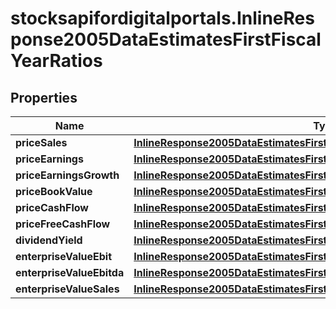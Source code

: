 # stocksapifordigitalportals.InlineResponse2005DataEstimatesFirstFiscalYearRatios

## Properties

Name | Type | Description | Notes
------------ | ------------- | ------------- | -------------
**priceSales** | [**InlineResponse2005DataEstimatesFirstFiscalYearRatiosPriceSales**](InlineResponse2005DataEstimatesFirstFiscalYearRatiosPriceSales.md) |  | [optional] 
**priceEarnings** | [**InlineResponse2005DataEstimatesFirstFiscalYearRatiosPriceEarnings**](InlineResponse2005DataEstimatesFirstFiscalYearRatiosPriceEarnings.md) |  | [optional] 
**priceEarningsGrowth** | [**InlineResponse2005DataEstimatesFirstFiscalYearRatiosPriceEarningsGrowth**](InlineResponse2005DataEstimatesFirstFiscalYearRatiosPriceEarningsGrowth.md) |  | [optional] 
**priceBookValue** | [**InlineResponse2005DataEstimatesFirstFiscalYearRatiosPriceBookValue**](InlineResponse2005DataEstimatesFirstFiscalYearRatiosPriceBookValue.md) |  | [optional] 
**priceCashFlow** | [**InlineResponse2005DataEstimatesFirstFiscalYearRatiosPriceCashFlow**](InlineResponse2005DataEstimatesFirstFiscalYearRatiosPriceCashFlow.md) |  | [optional] 
**priceFreeCashFlow** | [**InlineResponse2005DataEstimatesFirstFiscalYearRatiosPriceFreeCashFlow**](InlineResponse2005DataEstimatesFirstFiscalYearRatiosPriceFreeCashFlow.md) |  | [optional] 
**dividendYield** | [**InlineResponse2005DataEstimatesFirstFiscalYearRatiosDividendYield**](InlineResponse2005DataEstimatesFirstFiscalYearRatiosDividendYield.md) |  | [optional] 
**enterpriseValueEbit** | [**InlineResponse2005DataEstimatesFirstFiscalYearRatiosEnterpriseValueEbit**](InlineResponse2005DataEstimatesFirstFiscalYearRatiosEnterpriseValueEbit.md) |  | [optional] 
**enterpriseValueEbitda** | [**InlineResponse2005DataEstimatesFirstFiscalYearRatiosEnterpriseValueEbitda**](InlineResponse2005DataEstimatesFirstFiscalYearRatiosEnterpriseValueEbitda.md) |  | [optional] 
**enterpriseValueSales** | [**InlineResponse2005DataEstimatesFirstFiscalYearRatiosEnterpriseValueSales**](InlineResponse2005DataEstimatesFirstFiscalYearRatiosEnterpriseValueSales.md) |  | [optional] 


